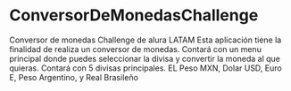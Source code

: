 # ConversorDeMonedasChallenge
Conversor de monedas Challenge de alura LATAM
Esta aplicación tiene la finalidad de realiza un conversor de monedas.
Contará con un menu principal donde puedes seleccionar la divisa y convertir la moneda al que quieras. 
Contará con 5 divisas principales. 
EL Peso MXN, Dolar USD, Euro E, Peso Argentino, y Real Brasileño
